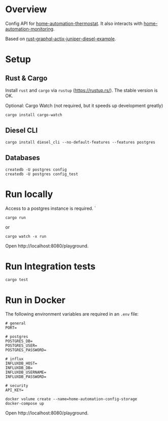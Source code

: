 # Overview
Config API for [home-automation-thermostat](https://github.com/mihai-dinculescu/home-automation-thermostat). It also interacts with [home-automation-monitoring](https://github.com/mihai-dinculescu/home-automation-monitoring).

Based on [rust-graphql-actix-juniper-diesel-example](https://github.com/mihai-dinculescu/rust-graphql-actix-juniper-diesel-example).

# Setup
## Rust & Cargo
Install `rust` and `cargo` via `rustup` (https://rustup.rs/). The stable version is OK.

Optional: Cargo Watch (not required, but it speeds up development greatly)
```
cargo install cargo-watch
```

## Diesel CLI
```
cargo install diesel_cli --no-default-features --features postgres
```

## Databases
```
createdb -U postgres config
createdb -U postgres config_test
```

# Run locally
Access to a postgres instance is required.
`
```
cargo run
```
or
```
cargo watch -x run
```

Open http://localhost:8080/playground.

# Run Integration tests
```
cargo test
```

# Run in Docker
The following environment variables are required in an `.env` file:

```
# general
PORT=

# postgres
POSTGRES_DB=
POSTGRES_USER=
POSTGRES_PASSWORD=

# influx
INFLUXDB_HOST=
INFLUXDB_DB=
INFLUXDB_USERNAME=
INFLUXDB_PASSWORD=

# security
API_KEY=
```

```
docker volume create --name=home-automation-config-storage
docker-compose up
```

Open http://localhost:8080/playground.

